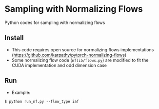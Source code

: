 # Sampling with Normalizing Flows
Python codes for sampling with normalizing flows

## Install
- This code requires open source for normalizing flows implementations (https://github.com/karpathy/pytorch-normalizing-flows)
- Some normalizing flow code (``nflib/flows.py``) are modified to fit the CUDA implementation and odd dimension case

## Run
- Example:
```console
$ python run_nf.py --flow_type iaf
```